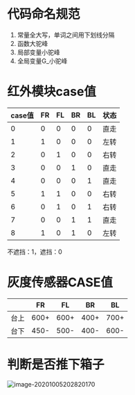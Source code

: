 # 代码命名规范

1. 常量全大写，单词之间用下划线分隔
2. 函数大驼峰
3. 局部变量小驼峰
4. 全局变量G_小驼峰



# 红外模块case值



| case值 | FR   | FL   | BR   | BL   | 状态 |
| ------ | ---- | ---- | ---- | ---- | ---- |
| 0      | 0    | 0    | 0    | 0    | 直走 |
| 1      | 1    | 0    | 0    | 0    | 左转 |
| 2      | 0    | 1    | 0    | 0    | 右转 |
| 3      | 0    | 0    | 1    | 0    | 直走 |
| 4      | 0    | 0    | 0    | 1    | 直走 |
| 5      | 1    | 1    | 0    | 0    | 右转 |
| 6      | 0    | 1    | 0    | 1    | 右转 |
| 7      | 0    | 0    | 1    | 1    | 直走 |
| 8      | 1    | 0    | 1    | 0    | 左转 |

不遮挡：1，遮挡：0



# 灰度传感器CASE值

|      | FR   | FL   | BR   | BL   |
| ---- | ---- | ---- | ---- | ---- |
| 台上 | 600+ | 600+ | 400+ | 700+ |
| 台下 | 450- | 500- | 400- | 600- |



# 判断是否推下箱子

![image-20201005202820170](C:\Users\Altria\AppData\Roaming\Typora\typora-user-images\image-20201005202820170.png)